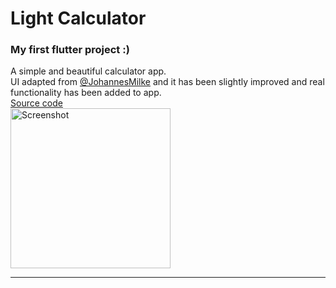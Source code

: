 # Light Calculator

### My first flutter project :)
A simple and beautiful calculator app.
<br>
UI adapted from [@JohannesMilke](https://github.com/JohannesMilke/calculator_ui_example) and it has been slightly improved and real functionality has been added to app.
<br>
<a href="https://github.com/hicte/light_calculator">Source code</a>
<br>
<img src="https://github.com/hicte/light_calculator/raw/main/Screenshot.jpeg" width="256" alt="Screenshot">
<br>
<hr>

